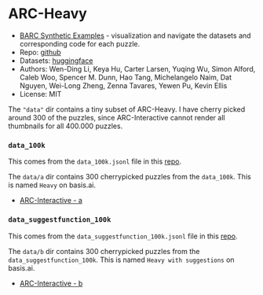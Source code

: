 # ARC-Heavy

- [BARC Synthetic Examples](https://www.basis.ai/arc_interface/examples) - visualization and navigate the datasets and corresponding code for each puzzle.
- Repo: [github](https://github.com/xu3kev/BARC)
- Datasets: [huggingface](https://huggingface.co/collections/barc0/synthetic-arc-dataset-6725aa6031376d3bacc34f76)
- Authors: Wen-Ding Li, Keya Hu, Carter Larsen, Yuqing Wu, Simon Alford, Caleb Woo, Spencer M. Dunn, Hao Tang, Michelangelo Naim, Dat Nguyen, Wei-Long Zheng,
Zenna Tavares, Yewen Pu, Kevin Ellis
- License: MIT

The `"data"` dir contains a tiny subset of ARC-Heavy. I have cherry picked around 300 of the puzzles, since ARC-Interactive cannot render all thumbnails for all 400.000 puzzles.

### `data_100k`

This comes from the `data_100k.jsonl` file in this [repo](https://huggingface.co/datasets/barc0/200k_HEAVY_gpt4o-description-gpt4omini-code_generated_problems/tree/main).

The `data/a` dir contains 300 cherrypicked puzzles from the `data_100k`. This is named `Heavy` on basis.ai.

- [ARC-Interactive - a](https://neoneye.github.io/arc/?dataset=ARC-Heavy-a)

### `data_suggestfunction_100k`

This comes from the `data_suggestfunction_100k.jsonl` file in this [repo](https://huggingface.co/datasets/barc0/200k_HEAVY_gpt4o-description-gpt4omini-code_generated_problems/tree/main).

The `data/b` dir contains 300 cherrypicked puzzles from the `data_suggestfunction_100k`. This is named `Heavy with suggestions` on basis.ai.

- [ARC-Interactive - b](https://neoneye.github.io/arc/?dataset=ARC-Heavy-b)
